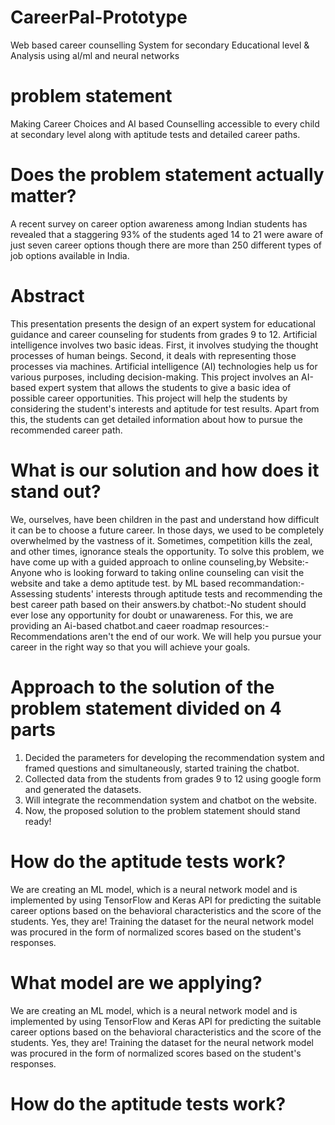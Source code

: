 # CareerPal-Prototype
Web based career counselling System for secondary Educational level  &amp; Analysis using al/ml and neural networks
# problem statement
Making Career Choices and AI based Counselling accessible to every child at secondary level along with aptitude tests and detailed career paths.
# Does the problem statement actually matter?
A recent survey on career option awareness among Indian students has revealed that a staggering 93% of the students aged 14 to 21 were aware of just seven career options though there are more than 250 different types of job options available in India.
# Abstract
This presentation presents the design of an expert system for educational guidance and career counseling for students from grades 9 to 12. Artificial intelligence involves two basic ideas. First, it involves studying the thought processes of human beings. Second, it deals with representing those processes via machines. Artificial intelligence (AI) technologies help us for various purposes, including decision-making. This project involves an AI-based expert system that allows the students to give a basic idea of possible career opportunities. This project will help the students by considering the student's interests and aptitude for test results. Apart from this, the students can get detailed information about how to pursue the recommended career path.
# What is our solution and how does it stand out?
We, ourselves, have been children in the past and understand how difficult it can be to choose a future career. In those days, we used to be completely overwhelmed by the vastness of it. Sometimes, competition kills the zeal, and other times, ignorance steals the opportunity. To solve this problem, we have come up with a guided approach to online counseling,by Website:- Anyone who is looking forward to taking online counseling can visit the website and take a demo aptitude test.
by ML based recommandation:-Assessing students' interests through aptitude tests and recommending the best career path based on their answers.by chatbot:-No student should ever lose any opportunity for doubt or unawareness. For this, we are providing an Ai-based chatbot.and caeer roadmap resources:- Recommendations aren't the end of our work. We will help you pursue your career in the right way so that you will achieve your goals.

# Approach to the solution of the problem statement divided on 4 parts
1. Decided the parameters for developing the recommendation system and framed questions and simultaneously, started training the chatbot.
2. Collected data from the students from grades 9 to 12 using google form and generated the datasets.
3. Will integrate the recommendation system and chatbot on the website.
4. Now, the proposed solution to the problem statement should stand ready!

# How do the aptitude tests work?
We are creating an ML model, which is a neural network model and is implemented by using TensorFlow and Keras API for predicting the suitable career options based on the behavioral characteristics and the score of the students.
Yes, they are! Training the dataset for the neural network model was procured in the form of normalized scores based on the student's responses.
 # What model are we applying?
 
We are creating an ML model, which is a neural network model and is implemented by using TensorFlow and Keras API for predicting the suitable career options based on the behavioral characteristics and the score of the students.
Yes, they are! Training the dataset for the neural network model was procured in the form of normalized scores based on the student's responses.
 # How do the aptitude tests work?
 
